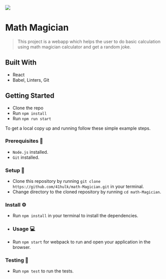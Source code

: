 ![](https://img.shields.io/badge/Microverse-blueviolet)

# Math Magician

> This project is a webapp which helps the user to do basic calculation using math magician calculator and get a random joke.


## Built With 

- React
- Babel, Linters, Git

## Getting Started 

 - Clone the repo
 - Run `npm install`
 - Run `npm run start`

To get a local copy up and running follow these simple example steps.

### Prerequisites 📌
- `Node.js` installed.
- `Git` installed.

### Setup 🔂 
- Clone this repository by running `git clone https://github.com/41hulk/math-Magician.git` in your terminal.
- Change directory to the cloned repository by running `cd math-Magician`.
### Install ⚙️
- Run `npm install` in your terminal to install the dependencies.
- ### Usage 💻
- Run `npm start` for webpack to run and open your application in the browser.
### Testing 🔎
- Run `npm test` to run the tests.
